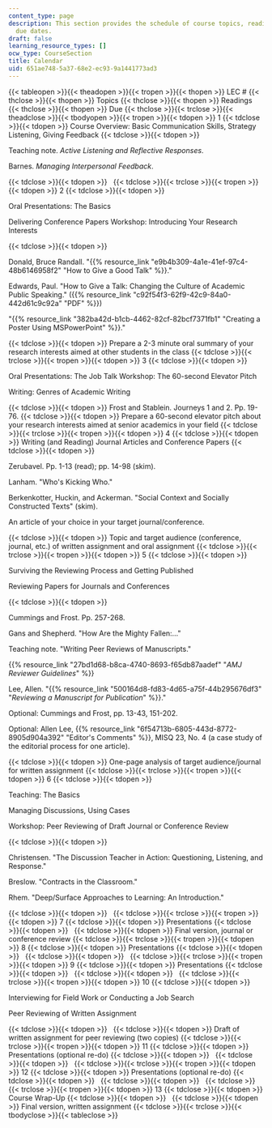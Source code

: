 ```yaml
---
content_type: page
description: This section provides the schedule of course topics, readings, and assignment
  due dates.
draft: false
learning_resource_types: []
ocw_type: CourseSection
title: Calendar
uid: 651ae748-5a37-68e2-ec93-9a1441773ad3
---
```

{{< tableopen >}}{{< theadopen >}}{{< tropen >}}{{< thopen >}}
LEC #
{{< thclose >}}{{< thopen >}}
Topics
{{< thclose >}}{{< thopen >}}
Readings
{{< thclose >}}{{< thopen >}}
Due
{{< thclose >}}{{< trclose >}}{{< theadclose >}}{{< tbodyopen >}}{{< tropen >}}{{< tdopen >}}
1
{{< tdclose >}}{{< tdopen >}}
Course Overview: Basic Communication Skills, Strategy Listening, Giving Feedback
{{< tdclose >}}{{< tdopen >}}

Teaching note. *Active Listening and Reflective Responses*.

Barnes. *Managing Interpersonal Feedback*.

{{< tdclose >}}{{< tdopen >}}
 
{{< tdclose >}}{{< trclose >}}{{< tropen >}}{{< tdopen >}}
2
{{< tdclose >}}{{< tdopen >}}

Oral Presentations: The Basics

Delivering Conference Papers Workshop: Introducing Your Research Interests

{{< tdclose >}}{{< tdopen >}}

Donald, Bruce Randall. "{{% resource_link "e9b4b309-4a1e-41ef-97c4-48b6146958f2" "How to Give a Good Talk" %}}."

Edwards, Paul. "How to Give a Talk: Changing the Culture of Academic Public Speaking." ({{% resource_link "c92f54f3-62f9-42c9-84a0-442d61c9c92a" "PDF" %}})

"{{% resource_link "382ba42d-b1cb-4462-82cf-82bcf7371fb1" "Creating a Poster Using MSPowerPoint" %}}."

{{< tdclose >}}{{< tdopen >}}
Prepare a 2-3 minute oral summary of your research interests aimed at other students in the class
{{< tdclose >}}{{< trclose >}}{{< tropen >}}{{< tdopen >}}
3
{{< tdclose >}}{{< tdopen >}}

Oral Presentations: The Job Talk Workshop: The 60-second Elevator Pitch

Writing: Genres of Academic Writing

{{< tdclose >}}{{< tdopen >}}
Frost and Stablein. Journeys 1 and 2. Pp. 19-76.
{{< tdclose >}}{{< tdopen >}}
Prepare a 60-second elevator pitch about your research interests aimed at senior academics in your field
{{< tdclose >}}{{< trclose >}}{{< tropen >}}{{< tdopen >}}
4
{{< tdclose >}}{{< tdopen >}}
Writing (and Reading) Journal Articles and Conference Papers
{{< tdclose >}}{{< tdopen >}}

Zerubavel. Pp. 1-13 (read); pp. 14-98 (skim).

Lanham. "Who's Kicking Who."

Berkenkotter, Huckin, and Ackerman. "Social Context and Socially Constructed Texts" (skim).

An article of your choice in your target journal/conference.

{{< tdclose >}}{{< tdopen >}}
Topic and target audience (conference, journal, etc.) of written assignment and oral assignment
{{< tdclose >}}{{< trclose >}}{{< tropen >}}{{< tdopen >}}
5
{{< tdclose >}}{{< tdopen >}}

Surviving the Reviewing Process and Getting Published

Reviewing Papers for Journals and Conferences

{{< tdclose >}}{{< tdopen >}}

Cummings and Frost. Pp. 257-268.

Gans and Shepherd. "How Are the Mighty Fallen:…"

Teaching note. "Writing Peer Reviews of Manuscripts."

{{% resource_link "27bd1d68-b8ca-4740-8693-f65db87aadef" "*AMJ Reviewer Guidelines*" %}}

Lee, Allen. "{{% resource_link "500164d8-fd83-4d65-a75f-44b295676df3" "*Reviewing a Manuscript for Publication*" %}}."

Optional: Cummings and Frost, pp. 13-43, 151-202.

Optional: Allen Lee, {{% resource_link "6f54713b-6805-443d-8772-8905d904a392" "Editor's Comments" %}}, MISQ 23, No. 4 (a case study of the editorial process for one article).

{{< tdclose >}}{{< tdopen >}}
One-page analysis of target audience/journal for written assignment
{{< tdclose >}}{{< trclose >}}{{< tropen >}}{{< tdopen >}}
6
{{< tdclose >}}{{< tdopen >}}

Teaching: The Basics

Managing Discussions, Using Cases

Workshop: Peer Reviewing of Draft Journal or Conference Review

{{< tdclose >}}{{< tdopen >}}

Christensen. "The Discussion Teacher in Action: Questioning, Listening, and Response."

Breslow. "Contracts in the Classroom."

Rhem. "Deep/Surface Approaches to Learning: An Introduction."

{{< tdclose >}}{{< tdopen >}}
 
{{< tdclose >}}{{< trclose >}}{{< tropen >}}{{< tdopen >}}
7
{{< tdclose >}}{{< tdopen >}}
Presentations
{{< tdclose >}}{{< tdopen >}}
 
{{< tdclose >}}{{< tdopen >}}
Final version, journal or conference review
{{< tdclose >}}{{< trclose >}}{{< tropen >}}{{< tdopen >}}
8
{{< tdclose >}}{{< tdopen >}}
Presentations
{{< tdclose >}}{{< tdopen >}}
 
{{< tdclose >}}{{< tdopen >}}
 
{{< tdclose >}}{{< trclose >}}{{< tropen >}}{{< tdopen >}}
9
{{< tdclose >}}{{< tdopen >}}
Presentations
{{< tdclose >}}{{< tdopen >}}
 
{{< tdclose >}}{{< tdopen >}}
 
{{< tdclose >}}{{< trclose >}}{{< tropen >}}{{< tdopen >}}
10
{{< tdclose >}}{{< tdopen >}}

Interviewing for Field Work or Conducting a Job Search

Peer Reviewing of Written Assignment

{{< tdclose >}}{{< tdopen >}}
 
{{< tdclose >}}{{< tdopen >}}
Draft of written assignment for peer reviewing (two copies)
{{< tdclose >}}{{< trclose >}}{{< tropen >}}{{< tdopen >}}
11
{{< tdclose >}}{{< tdopen >}}
Presentations (optional re-do)
{{< tdclose >}}{{< tdopen >}}
 
{{< tdclose >}}{{< tdopen >}}
 
{{< tdclose >}}{{< trclose >}}{{< tropen >}}{{< tdopen >}}
12
{{< tdclose >}}{{< tdopen >}}
Presentations (optional re-do)
{{< tdclose >}}{{< tdopen >}}
 
{{< tdclose >}}{{< tdopen >}}
 
{{< tdclose >}}{{< trclose >}}{{< tropen >}}{{< tdopen >}}
13
{{< tdclose >}}{{< tdopen >}}
Course Wrap-Up
{{< tdclose >}}{{< tdopen >}}
 
{{< tdclose >}}{{< tdopen >}}
Final version, written assignment
{{< tdclose >}}{{< trclose >}}{{< tbodyclose >}}{{< tableclose >}}